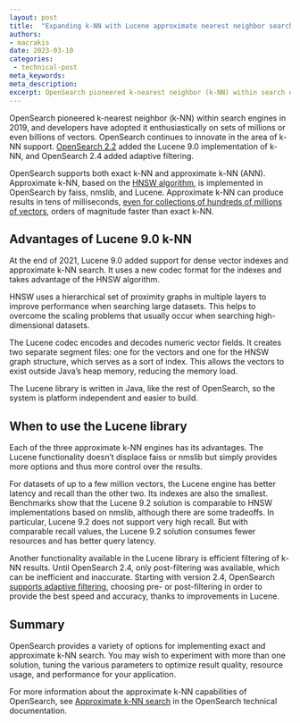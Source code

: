 ```yaml
---
layout: post
title:  "Expanding k-NN with Lucene approximate nearest neighbor search"
authors:
- macrakis
date: 2023-03-10
categories:
 - technical-post
meta_keywords: 
meta_description: 
excerpt: OpenSearch pioneered k-nearest neighbor (k-NN) within search engines in 2019, and developers have adopted it enthusiastically on sets of millions or even billions of vectors. OpenSearch continues to innovate in the area of k-NN support. OpenSearch 2.2 added the Lucene 9.0 implementation of k-NN, and OpenSearch 2.4 added adaptive filtering.
---
```


OpenSearch pioneered k-nearest neighbor (k-NN) within search engines in 2019, and developers have adopted it enthusiastically on sets of millions or even billions of vectors. OpenSearch continues to innovate in the area of k-NN support. [OpenSearch 2.2](https://opensearch.org/blog/opensearch-2-2-is-now-available/) added the Lucene 9.0 implementation of k-NN, and OpenSearch 2.4 added adaptive filtering.

OpenSearch supports both exact k-NN and approximate k-NN (ANN). Approximate k-NN, based on the [HNSW algorithm](https://arxiv.org/abs/1603.09320), is implemented in OpenSearch by faiss, nmslib, and Lucene. Approximate k-NN can produce results in tens of milliseconds, [even for collections of hundreds of millions of vectors](https://aws.amazon.com/blogs/big-data/choose-the-k-nn-algorithm-for-your-billion-scale-use-case-with-opensearch/), orders of magnitude faster than exact k-NN.

## Advantages of Lucene 9.0 k-NN

At the end of 2021, Lucene 9.0 added support for dense vector indexes and approximate k-NN search. It uses a new codec format for the indexes and takes advantage of the HNSW algorithm.

HNSW uses a hierarchical set of proximity graphs in multiple layers to improve performance when searching large datasets. This helps to overcome the scaling problems that usually occur when searching high-dimensional datasets.

The Lucene codec encodes and decodes numeric vector fields. It creates two separate segment files: one for the vectors and one for the HNSW graph structure, which serves as a sort of index. This allows the vectors to exist outside Java’s heap memory, reducing the memory load.

The Lucene library is written in Java, like the rest of OpenSearch, so the system is platform independent and easier to build.

## When to use the Lucene library

Each of the three approximate k-NN engines has its advantages. The Lucene functionality doesn’t displace faiss or nmslib but simply provides more options and thus more control over the results.

For datasets of up to a few million vectors, the Lucene engine has better latency and recall than the other two. Its indexes are also the smallest. Benchmarks show that the Lucene 9.2 solution is comparable to HNSW implementations based on nmslib, although there are some tradeoffs. In particular, Lucene 9.2 does not support very high recall. But with comparable recall values, the Lucene 9.2 solution consumes fewer resources and has better query latency.

Another functionality available in the Lucene library is efficient filtering of k-NN results. Until OpenSearch 2.4, only post-filtering was available, which can be inefficient and inaccurate. Starting with version 2.4, OpenSearch  [supports adaptive filtering](https://opensearch.org/docs/latest/search-plugins/knn/filter-search-knn/), choosing pre- or post-filtering in order to provide the best speed and accuracy, thanks to improvements in Lucene.

## Summary

OpenSearch provides a variety of options for implementing exact and approximate k-NN search. You may wish to experiment with more than one solution, tuning the various parameters to optimize result quality, resource usage, and performance for your application.

For more information about the approximate k-NN capabilities of OpenSearch, see [Approximate k-NN search](https://opensearch.org/docs/latest/search-plugins/knn/approximate-knn/) in the OpenSearch technical documentation.

